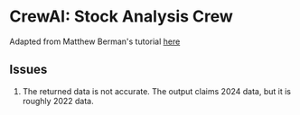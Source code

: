 # CrewAI: Stock Analysis Crew

Adapted from Matthew Berman's tutorial [here](https://www.youtube.com/watch?v=iJjSjmZnNlI)

## Issues

1. The returned data is not accurate. The output claims 2024 data, but it is roughly 2022 data.
